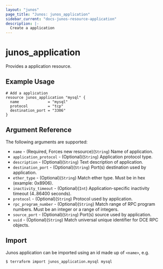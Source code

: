```yaml
---
layout: "junos"
page_title: "Junos: junos_application"
sidebar_current: "docs-junos-resource-application"
description: |-
  Create a application
---
```


# junos_application

Provides a application resource.

## Example Usage

```hcl
# Add a application
resource junos_application "mysql" {
  name             = "mysql"
  protocol         = "tcp"
  destination_port = "3306"
}
```

## Argument Reference

The following arguments are supported:

* `name` - (Required, Forces new resource)(`String`) Name of application.
* `application_protocol` - (Optional)(`String`) Application protocol type.
* `description` - (Optional)(`String`) Text description of application.
* `destination_port` - (Optional)(`String`) Port(s) destination used by application.
* `ether_type` - (Optional)(`String`) Match ether type. Must be in hex (example: 0x8906).
* `inactivity_timeout` - (Optional)(`Int`) Application-specific inactivity timeout (4..86400 seconds).
* `protocol` - (Optional)(`String`) Protocol used by application.
* `rpc_program_number` - (Optional)(`String`) Match range of RPC program numbers. Must be an integer or a range of integers.
* `source_port` - (Optional)(`String`) Port(s) source used by application.
* `uuid` - (Optional)(`String`) Match universal unique identifier for DCE RPC objects.

## Import

Junos application can be imported using an id made up of `<name>`, e.g.

```shell
$ terraform import junos_application.mysql mysql
```
